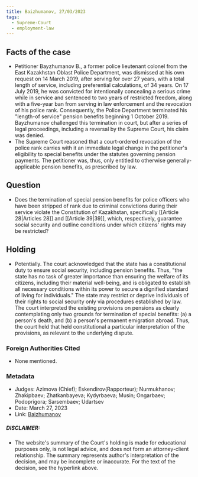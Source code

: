 ```yaml
---
title: Baizhumanov, 27/03/2023
tags:
  - Supreme-Court
  - employment-law
---
```

## Facts of the case
* Petitioner Bayzhumanov B., a former police lieutenant colonel from the East Kazakhstan Oblast Police Department, was dismissed at his own request on 14 March 2019, after serving for over 27 years, with a total length of service, including preferential calculations, of 34 years. On 17 July 2019, he was convicted for intentionally concealing a serious crime while in service and sentenced to two years of restricted freedom, along with a five-year ban from serving in law enforcement and the revocation of his police rank. Consequently, the Police Department terminated his "length-of service" pension benefits beginning 1 October 2019. Bayzhumanov challenged this termination in court, but after a series of legal proceedings, including a reversal by the Supreme Court, his claim was denied.
* The Supreme Court reasoned that a court-ordered revocation of the police rank carries with it an immediate legal change in the petitioner's eligibility to special benefits under the statutes governing pension payments. The petitioner was, thus, only entitled to otherwise generally-applicable pension benefits, as prescribed by law. 
## Question
* Does the termination of special pension benefits for police officers who have been stripped of rank due to criminal convictions during their service violate the Constitution of Kazakhstan, specifically [[Article 28|Articles 28]] and [[Article 39|39]], which, respectively, guarantee social security and outline conditions under which citizens' rights may be restricted?
## Holding
* Potentially. The court acknowledged that the state has a constitutional duty to ensure social security, including pension benefits. Thus, "the state has no task of greater importance than ensuring the welfare of its citizens, including their material well-being, and is obligated to establish all necessary conditions within its power to secure a dignified standard of living for individuals." The state may restrict or deprive individuals of their rights to social security only via procedures established by law. The court interpreted the existing provisions on pensions as clearly contemplating only two grounds for termination of special benefits: (a) a person's death, and (b) a person's permanent emigration abroad. Thus, the court held that held constitutional a particular interpretation of the provisions, as relevant to the underlying dispute. 

### Foreign Authorities Cited
* None mentioned. 
### Metadata
* Judges: Azimova (Chief); Eskendirov(Rapporteur); Nurmukhanov; Zhakipbaev; Zhatkanbayeva; Kydyrbaeva; Musin; Ongarbaev; Podoprigora; Sarsembaev; Udartsev
* Date: March 27, 2023
* Link: [Baizhumanov](https://github.com/juzgenbayev/KSKR-Docs/raw/main/Baizhumanov,%2027%20Mar%202023.docx)
##### DISCLAIMER:
* The website's summary of the Court's holding is made for educational purposes only, is not legal advice, and does not form an attorney-client relationship. The summary represents author's interpretation of the decision, and may be incomplete or inaccurate. For the text of the decision, see the hyperlink above.